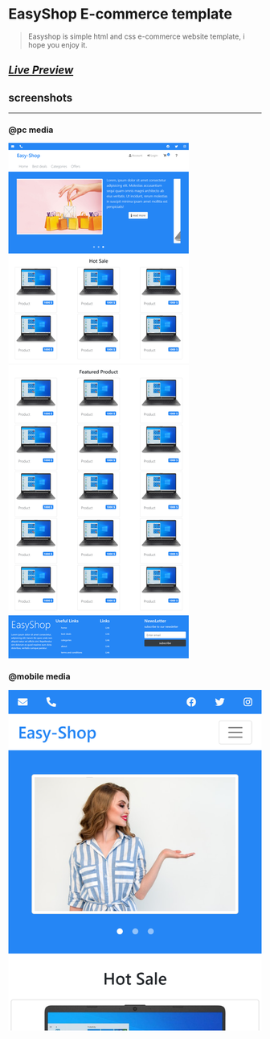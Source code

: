 # EasyShop E-commerce template

> Easyshop is simple html and css e-commerce website template, i hope you enjoy it.

## *[Live Preview](https://mkchemist.github.io/easy-shop-template/)*

## screenshots
-----------------------------
### @pc media
![large screen](./screenshots/full-size-lg.png)
### @mobile media
![mobile media](./screenshots/sm.png)
